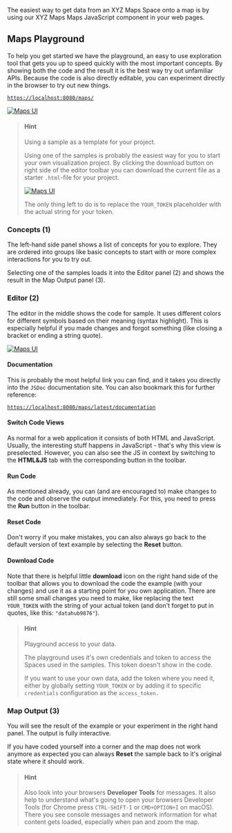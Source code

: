 The easiest way to get data from an XYZ Maps Space onto a map is by using our
XYZ Maps Maps JavaScript component in your web pages.

## Maps Playground

To help you get started we have the playground, an easy to use exploration tool
that gets you up to speed quickly with the most important concepts. By showing both
the code and the result it is the best way try out unfamiliar APIs. Because the code is also
directly editable, you can experiment directly in the browser to try out new things.

[`https://localhost:8080/maps/`](https://localhost:8080/maps/)

[![Maps UI](../assets/images/maps-playground.png)](../assets/images/maps-playground.png)

> #### Hint
>
> Using a sample as a template for your project.
>
> Using one of the samples is probably the easiest way for you to start your own
> visualization project. By clicking the download button on right side of the editor
> toolbar you can download the current file as a starter `.html`-file for your project.
>
> [![Maps UI](../assets/images/maps-playground-download.png)](../assets/images/maps-playground-download.png)
>
> The only thing left to do is to replace the `YOUR_TOKEN` placeholder with the actual
> string for your token.

### Concepts (1)

The left-hand side panel shows a list of concepts for you to explore. They are ordered into
groups like basic concepts to start with or more complex interactions for you to try out.

Selecting one of the samples loads it into the Editor panel (2) and shows the result in the
Map Output panel (3).

### Editor (2)

The editor in the middle shows the code for sample. It uses different colors for different symbols
based on their meaning (syntax highlight). This is especially helpful if you made changes and
forgot something (like closing a bracket or ending a string quote).

[![Maps UI](../assets/images/maps-playground-toolbar.png)](../assets/images/maps-playground-toolbar.png)

#### Documentation

This is probably the most helpful link you can find, and it takes you directly into the `JSDoc`
documentation site. You can also bookmark this for further reference:

[`https://localhost:8080/maps/latest/documentation`](https://localhost:8080/maps/latest/documentation/index.html)

#### Switch Code Views

As normal for a web application it consists
of both HTML and JavaScript. Usually, the interesting stuff happens in JavaScript - that's why
this view is preselected. However, you can also see the JS in context by switching to the
**HTML&JS** tab with the corresponding button in the toolbar.

#### Run Code

As mentioned already, you can (and are encouraged to) make changes to the code and observe the
output immediately. For this, you need to press the **Run** button in the toolbar.

#### Reset Code

Don't worry if you make mistakes, you can also always go back to the default version of text example
by selecting the **Reset** button.

#### Download Code

Note that there is helpful little **download** icon on the right hand side of the toolbar
that allows you to download the code the example (with your changes) and use it as a starting
point for you own application. There are still some small changes you need to make, like
replacing the text `YOUR_TOKEN` with the string of your actual token (and don't forget to
put in quotes, like this: `"datahub9876"`).

> #### Hint
>
> Playground access to your data.
>
> The playground uses it's own credentials and token to access the Spaces used in the samples. This token doesn't show in the code.
>
> If you want to use your own data, add the token where you need it, either by globally setting `YOUR_TOKEN` or by adding it to specific `credentials` configuration as the `access_token.`

### Map Output (3)

You will see the result of the example or your experiment in the right hand panel.
The output is fully interactive.

If you have coded yourself into a corner and the map does not work anymore as expected
you can always **Reset** the sample back to it's original state where it should work.

> #### Hint
>
> Also look into your browsers **Developer Tools** for messages.
> It also help to understand what's going to open your browsers Developer Tools
    (for Chrome press `CTRL-SHIFT-I` or `CMD+OPTION+I` on macOS). There you see
    console messages and network information for what content gets loaded, especially
    when pan and zoom the map.
